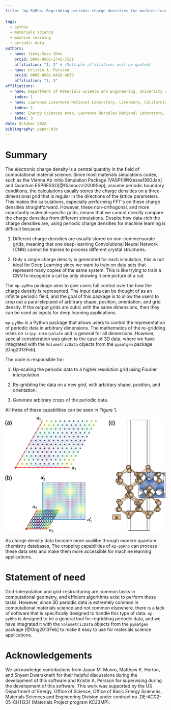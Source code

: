 ```yaml
---
title: 'mp-PyRho: Regridding periodic charge densities for machine-learning applications'

tags:
  - python
  - materials science
  - machine learning
  - periodic data
authors:
  - name: Jimmy-Xuan Shen
    orcid: 0000-0002-2743-7531
    affiliation: "1, 2" # (Multiple affiliations must be quoted)
  - name: Kristin A. Persson
    orcid: 0000-0002-8410-4639
    affiliation: "1, 3"
affiliations:
  - name: Department of Materials Science and Engineering, University of California, Berkeley, Berkeley, California 94720, United States
    index: 1
  - name: Lawrence Livermore National Laboratory, Livermore, California 94550, United States
    index: 2
  - name: Energy Sciences Area, Lawrence Berkeley National Laboratory, Berkeley, California 94720, United States
    index: 3
date: October 2022
bibliography: paper.bib
---
```


# Summary

The electronic charge density is a central quantity in the field of computational material science.
Since most materials simulations codes, such as the Vienna Ab initio Simulation Package (VASP)[@Kresse1993Jan] and Quantum ESPRESSO[@Giannozzi2009Sep], assume periodic boundary conditions, the calculations usually stores the charge densities on a three-dimensional grid that is regular in the directions of the lattice parameters.
This makes the calculations, especially performing FFT's on these charge densities straightforward.
However, these non-orthogonal, and more importantly material-specific grids, means that we cannot directly compare the charge densities from different simulations.
Despite how data-rich the charge densities are, using periodic charge densities for machine learning is difficult because:

1. Different charge densities are usually stored on non-commensurate grids, meaning that one deep-learning Convolutional Neural Network (CNN) cannot be trained to process different crystal structures.

2. Only a single charge density is generated for each simulation, this is not ideal for Deep Learning since we want to train on data sets that represent many copies of the same system.  This is like trying to train a CNN to recognize a cat by only showing it one picture of a cat.

The `mp-pyRho` package aims to give users full control over the how the charge density is represented.
The input data can be thought of as an infinite periodic field, and the goal of this package is to allow the users to crop out a parallelepiped of arbitrary shape, position, orientation, and grid density.
If the output grids are cubic with the same dimensions, then they can be used as inputs for deep learning applications.

`mp-pyRho` is a Python package that allows users to control the representation of periodic data in arbitrary dimensions.
The mathematics of the re-gridding relies on `scipy.interpolate` and is general for all dimensions.
However, special consideration was given to the case of 3D data, where we have integrated with the `VolumetricData` objects from the `pymatgen` package [Ong2013Feb].

The code is responsible for:
1. Up-scaling the periodic data to a higher resolution grid using Fourier interpolation.

2. Re-gridding the data on a new grid, with arbitrary shape, position, and orientation.

3. Generate arbitrary crops of the periodic data.

All three of these capabilities can be seen in Figure 1.

![Figure 1. (a) Demonstration of Fourier interpolation of a 2D periodic field. (b) Demonstration of regridding on a 2D periodic field. (c) Demonstration of cropping of a 3D periodic field.](fig1.png)

As charge density data become more availibe through modern quantum chemistry databases, The cropping capabilities of `mp-pyRho` can process these data sets and make them more accessible for machine learning applications.


# Statement of need

Grid-interpolation and grid-restructuring are common tasks in computational geometry, and efficient algorithms exist to perform these tasks.
However, since 3D periodic data is extremely common in computational materials science and not common elsewhere, there is a lack of software that is specifically designed to handle this type of data.
`mp-pyRho` is designed to be a general tool for regridding periodic data, and we have integrated it with the `VolumetricData` objects from the `pymatgen` package [@Ong2013Feb] to make it easy to use for materials science applications.

# Acknowledgements

We acknowledge contributions from Jason M. Munro, Matthew K. Horton, and Shyam Dwaraknath for their helpful discussions during the development of this software and Kristin A. Persson for supervising during the development of this software.
This work was supported by the US Department of Energy, Office of Science, Office of Basic Energy Sciences, Materials Sciences and Engineering Division under contract no. DE-AC02-05-CH11231 (Materials Project program KC23MP).
